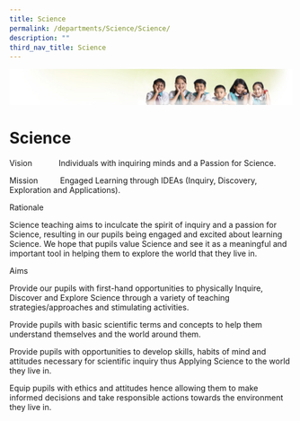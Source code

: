 ```yaml
---
title: Science
permalink: /departments/Science/Science/
description: ""
third_nav_title: Science
---
```

![](/images/Banner.jpg)

Science
=======

Vision           
Individuals with inquiring minds and a Passion for Science.
 
Mission         
Engaged Learning through IDEAs (Inquiry, Discovery, Exploration and Applications).																						

Rationale

Science teaching aims to inculcate the spirit of inquiry and a passion for Science, resulting in our pupils being engaged and excited about learning Science. We hope that pupils value Science and see it as a meaningful and important tool in helping them to explore the world that they live in.

Aims

Provide our pupils with first-hand opportunities to physically Inquire, Discover and Explore Science through a variety of teaching strategies/approaches and stimulating activities.   

Provide pupils with basic scientific terms and concepts to help them understand themselves and the world around them.

Provide pupils with opportunities to develop skills, habits of mind and attitudes necessary for scientific inquiry thus Applying Science to the world they live in.

Equip pupils with ethics and attitudes hence allowing them to make informed decisions and take responsible actions towards the environment they live in.